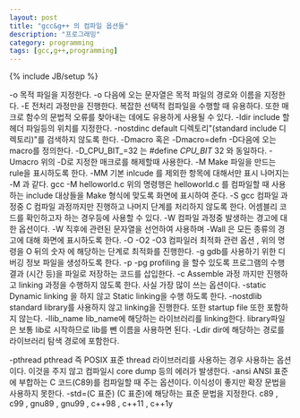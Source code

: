 ```yaml
---
layout: post
title: "gcc&g++ 의 컴파일 옵션들"
description: "프로그래밍"
category: programming
tags: [gcc,g++,programming]
---
```

{% include JB/setup %}

 -o
목적 파일을 지정한다. -o 다음에 오는 문자열은 목적 파일의 경로와 이름을 지정한다.
 -E
전처리 과정만을 진행한다. 복잡한 선택적 컴파일을 수행할 때 유용하다. 또한 매크로 함수의 문법적 오류를 찾아내는 데에도 유용하게 사용될 수 있다.
 -Idir
include 할 헤더 파일등의 위치를 지정한다.
 -nostdinc
default 디렉토리"(standard include 디렉토리)"를 검색하지 않도록 한다.
 -Dmacro 혹은
 -Dmacro=defn
-D다음에 오는 macro를 정의한다. -D_CPU_BIT_=32 는 #define _CPU_BIT_ 32 와 동일하다.
 -Umacro
위의 -D로 지정한 매크로를 해제할때 사용한다.
 -M
Make 파일을 만드는 rule을 표시하도록 한다.
 -MM
기본 inlcude 를 제외한 항목에 대해서만 표시 나머지는 -M 과 같다.
 gcc -M helloworld.c
위의 명령행은 helloworld.c 를 컴파일할 때 사용하는 include 대상들을 Make 형식에 맞도록 화면에 표시하여 준다.
 -S
gcc 컴파일 과정중 C 컴파일 과정까지만 진행하고 나머지 단계를 처리하지 않도록 한다. 어셈블리 코드를 확인하고자 하는 경우등에 사용할 수 있다.
 -W
컴파일 과정중 발생하는 경고에 대한 옵션이다. -W 직후에 관련된 문자열을 선언하여 사용하며 -Wall 은 모든 종류의 경고에 대해 화면에 표시하도록 한다.
 -O
 -O2
 -O3
컴파일러 최적화 관련 옵션 , 위의 명령을 O 뒤의 숫자 에 해당하는 단계로 최적화를 진행한다.
 -g 
gdb를 사용하기 위한 디버깅 정보 파일을 생성하도록 한다.
 -p
 -pg
profiling 을 할수 있도록 프로그램의 수행 결과 (시간 등)을 파일로 저장하는 코드를 삽입한다.
 -c
Assemble 과정 까지만 진행하고 linking 과정을 수행하지 않도록 한다. 사실 가장 많이 쓰는 옵션이다.
 -static
Dynamic linking 을 하지 않고 Static linking을 수행 하도록 한다.
 -nostdlib
standard library를 사용하지 않고 linking을 진행한다. 또한 startup file 또한 포함하지 않는다.
 -llib_name
lib_name에 해당하는 라이브러리를 linking한다. library파일은 보통 lib로 시작하므로 lib를 뺀 이름을 사용하면 된다.
 -Ldir
dir에 해당하는 경로를 라이브러리 탐색 경로에 포함한다.

 -pthread
pthread 즉 POSIX 표준 thread 라이브러리를 사용하는 경우 사용하는 옵션이다. 이것을 주지 않고 컴파일시 core dump 등의 에러가 발생한다.
 -ansi
ANSI 표준에 부합하는 C 코드(C89)를 컴파일할 때 주는 옵션이다. 이식성이 좋지만 확장 문법을 사용하지 못한다.
 -std=(C 표준)
(C 표준)에 해당하는 표준 문법을 지정한다.
 c89 , c99 , gnu89 , gnu99 , c++98 , c++11 , c++1y
